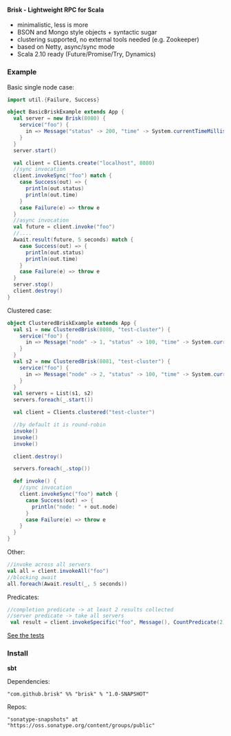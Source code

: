 #### Brisk - Lightweight RPC for Scala ####

* minimalistic, less is more
* BSON and Mongo style objects + syntactic sugar
* clustering supported, no external tools needed (e.g. Zookeeper)
* based on Netty, async/sync mode
* Scala 2.10 ready (Future/Promise/Try, Dynamics)

### Example ###

Basic single node case:

```scala
import util.{Failure, Success}

object BasicBriskExample extends App {
  val server = new Brisk(8080) {
    service("foo") {
      in => Message("status" -> 200, "time" -> System.currentTimeMillis())
    }
  }
  server.start()

  val client = Clients.create("localhost", 8080)
  //sync invocation
  client.invokeSync("foo") match {
    case Success(out) => {
      println(out.status)
      println(out.time)
    }
    case Failure(e) => throw e
  }
  //async invocation
  val future = client.invoke("foo")
  //....
  Await.result(future, 5 seconds) match {
    case Success(out) => {
      println(out.status)
      println(out.time)
    }
    case Failure(e) => throw e
  }
  server.stop()
  client.destroy()
}
```

Clustered case:

```scala
object ClusteredBriskExample extends App {
  val s1 = new ClusteredBrisk(8080, "test-cluster") {
    service("foo") {
      in => Message("node" -> 1, "status" -> 100, "time" -> System.currentTimeMillis())
    }
  }
  val s2 = new ClusteredBrisk(8081, "test-cluster") {
    service("foo") {
      in => Message("node" -> 2, "status" -> 100, "time" -> System.currentTimeMillis())
    }
  }
  val servers = List(s1, s2)
  servers.foreach(_.start())

  val client = Clients.clustered("test-cluster")

  //by default it is round-robin
  invoke()
  invoke()
  invoke()

  client.destroy()

  servers.foreach(_.stop())

  def invoke() {
    //sync invocation
    client.invokeSync("foo") match {
      case Success(out) => {
        println("node: " + out.node)
      }
      case Failure(e) => throw e
    }
  }
}
```
Other:

```scala
//invoke across all servers
val all = client.invokeAll("foo")
//blocking await
all.foreach(Await.result(_, 5 seconds))
```

Predicates:

```scala
//completion predicate -> at least 2 results collected
//server predicate -> take all servers
 val result = client.invokeSpecific("foo", Message(), CountPredicate(2).atLeast, all)
```

[See the tests](https://github.com/pbudzik/brisk/tree/master/src/test/scala/com/github/brisk/rpc)

### Install ###

**sbt**

Dependencies:

    "com.github.brisk" %% "brisk" % "1.0-SNAPSHOT"

Repos:

    "sonatype-snapshots" at "https://oss.sonatype.org/content/groups/public"

